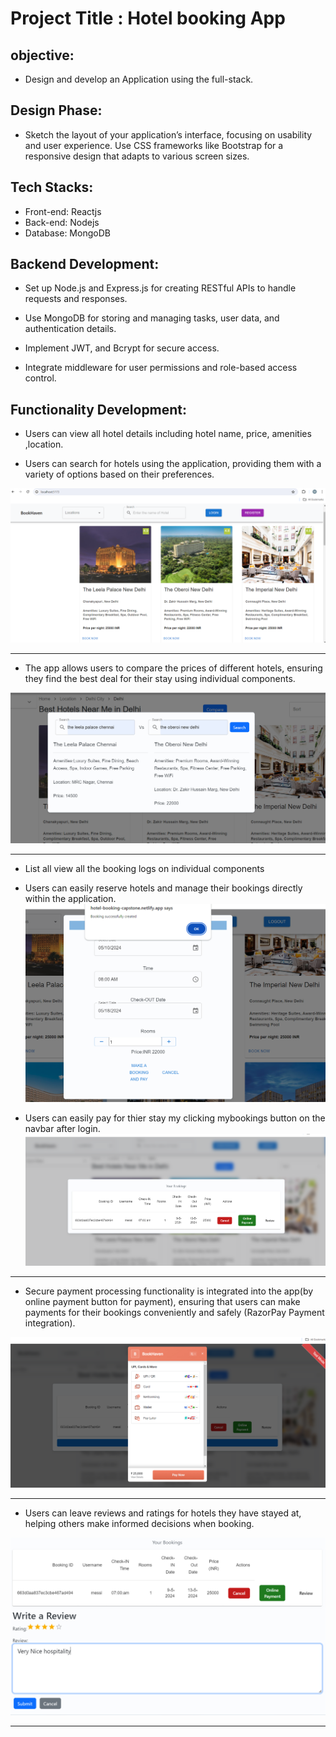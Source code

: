# Project Title :  Hotel booking App

## objective:

- Design and develop an Application using the full-stack.

## Design Phase:

 - Sketch the layout of your application’s interface, focusing on usability and user experience. Use CSS frameworks like Bootstrap for a responsive design that adapts to various screen sizes.


 ## Tech Stacks:

- Front-end: Reactjs 
- Back-end: Nodejs
- Database: MongoDB


## Backend Development:

- Set up Node.js and Express.js for creating RESTful APIs to handle requests and responses.

- Use MongoDB for storing and managing tasks, user data, and authentication details.

- Implement JWT, and Bcrypt for secure access.

- Integrate middleware for user permissions and role-based access control.


 ## Functionality Development:

- Users can view all hotel details including hotel name, price, amenities ,location.    

- Users can search for hotels using the application, providing them with a variety of options based on their preferences.


![](./assests/hoteldetails.png)

---------------------------------------------------------------------------

- The app allows users to compare the prices of different hotels, ensuring they find the best deal for their stay using individual components. 

![](./assests/comparison.png)



---------------------------------------------------------------------------

- List all view all the booking logs on individual components

- Users can easily reserve hotels and manage their bookings directly within the application.
![](./assests/booking.png)
- Users can easily pay for thier stay my clicking mybookings button on the navbar after login.
![](./assests/mybookings.png)

-------------------------------------------------------------

- Secure payment processing functionality is integrated into the app(by online payment button for payment), ensuring that users can make payments for their bookings conveniently and safely (RazorPay Payment integration).

![](./assests/payment.png)

----------------------------------------------------------------

- Users can leave reviews and ratings for hotels they have stayed at, helping others make informed decisions when booking.

![](./assests/review.png)


---------------------------------------------------------------